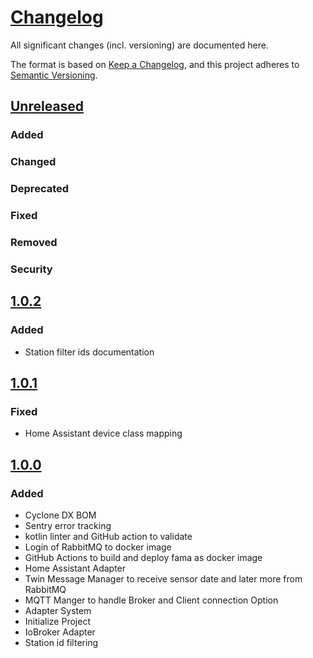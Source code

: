 # [Changelog](https://keepachangelog.com/en/1.1.0/)

All significant changes (incl. versioning) are documented here.

The format is based on [Keep a Changelog](https://keepachangelog.com/en/1.1.0/),
and this project adheres to [Semantic Versioning](https://semver.org/spec/v2.0.0.html).

## [Unreleased](https://github.com/Klingenstadt-Solingen/Open-SmartCity-Home/releases)

### Added

### Changed

### Deprecated

### Fixed

### Removed

### Security

## [1.0.2](https://github.com/Klingenstadt-Solingen/Open-SmartCity-Home/releases/tag/1.0.2)

### Added
- Station filter ids documentation

## [1.0.1](https://github.com/Klingenstadt-Solingen/Open-SmartCity-Home/releases/tag/1.0.1)

### Fixed
- Home Assistant device class mapping

## [1.0.0](https://github.com/Klingenstadt-Solingen/Open-SmartCity-Home/releases/tag/1.0.0)

### Added

- Cyclone DX BOM
- Sentry error tracking
- kotlin linter and GitHub action to validate
- Login of RabbitMQ to docker image
- GitHub Actions to build and deploy fama as docker image
- Home Assistant Adapter
- Twin Message Manager to receive sensor date and later more from RabbitMQ
- MQTT Manger to handle Broker and Client connection Option
- Adapter System
- Initialize Project
- IoBroker Adapter
- Station id filtering

